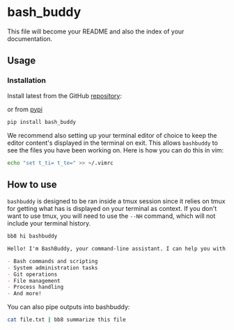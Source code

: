 # bash_buddy

This file will become your README and also the index of your
documentation.


## Usage

### Installation

Install latest from the GitHub
[repository](https://github.com/AnswerDotAI/bash_buddy):

or from [pypi](https://pypi.org/project/bash_buddy/)

```sh
pip install bash_buddy
```

We recommend also setting up your terminal editor of choice to keep the editor content's displayed in the terminal on exit. This allows `bashbuddy` to see the files you have been working on. Here is how you can do this in vim:

```sh
echo "set t_ti= t_te=" >> ~/.vimrc
```

## How to use

`bashbuddy` is designed to be ran inside a tmux session since it relies on tmux for getting what has is displayed on your terminal as context. If you don't want to use tmux, you will need to use the `--NH` command, which will not include your terminal history.

```sh
bb8 hi bashbuddy
```

```markdown
Hello! I'm BashBuddy, your command-line assistant. I can help you with:

- Bash commands and scripting
- System administration tasks
- Git operations
- File management
- Process handling
- And more!
```

You can also pipe outputs into bashbuddy:

```sh
cat file.txt | bb8 summarize this file
```